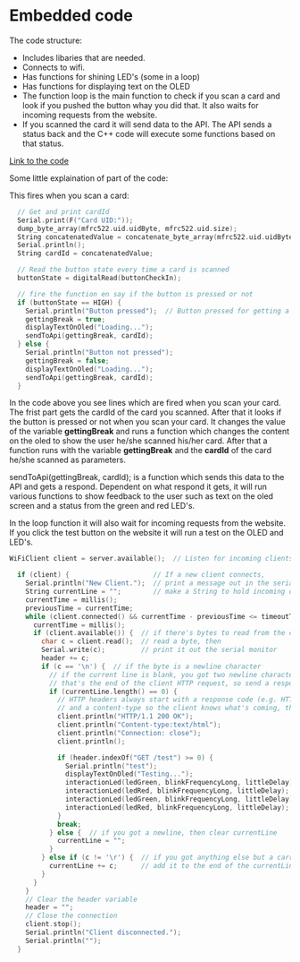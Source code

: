 # Embedded code

<!-- This is not a place to put your code, but to describe the code that you have written. You can describe the code in a general way, but also go into detail on specific parts of the code. You can also refer to the code in your repository. So just add a link to the code in your repository. -->

The code structure:

- Includes libaries that are needed.
- Connects to wifi.
- Has functions for shining LED's (some in a loop)
- Has functions for displaying text on the OLED
- The function loop is the main function to check if you scan a card and look if you pushed the button whay you did that. It also waits for incoming requests from the website.
- If you scanned the card it will send data to the API. The API sends a status back and the C++ code will execute some functions based on that status.

<a href="https://gitlab.fdmci.hva.nl/IoT/2023-2024-semester-1/individual-project/iot-molenaj20/-/blob/main/embedded/checkInOutWithCard/checkInCheckOut.ino?ref_type=heads">Link to the code</a>

Some little explaination of part of the code:

This fires when you scan a card:

```cpp
  // Get and print cardId
  Serial.print(F("Card UID:"));
  dump_byte_array(mfrc522.uid.uidByte, mfrc522.uid.size);
  String concatenatedValue = concatenate_byte_array(mfrc522.uid.uidByte, mfrc522.uid.size);
  Serial.println();
  String cardId = concatenatedValue;

  // Read the button state every time a card is scanned
  buttonState = digitalRead(buttonCheckIn);

  // fire the function en say if the button is pressed or not
  if (buttonState == HIGH) {
    Serial.println("Button pressed");  // Button pressed for getting a break
    gettingBreak = true;
    displayTextOnOled("Loading...");
    sendToApi(gettingBreak, cardId);
  } else {
    Serial.println("Button not pressed");
    gettingBreak = false;
    displayTextOnOled("Loading...");
    sendToApi(gettingBreak, cardId);
  }
```

In the code above you see lines which are fired when you scan your card. The frist part gets the cardId of the card you scanned. After that it looks if the button is pressed or not when you scan your card. It changes the value of the variable **gettingBreak** and runs a function which changes the content on the oled to show the user he/she scanned his/her card. After that a function runs with the variable **gettingBreak** and the **cardId** of the card he/she scanned as parameters.

sendToApi(gettingBreak, cardId); is a function which sends this data to the API and gets a respond.
Dependent on what respond it gets, it will run various functions to show feedback to the user such as text on the oled screen and a status from the green and red LED's.

In the loop function it will also wait for incoming requests from the website. If you click the test button on the website it will run a test on the OLED and LED's.

```cpp
WiFiClient client = server.available();  // Listen for incoming clients

  if (client) {                     // If a new client connects,
    Serial.println("New Client.");  // print a message out in the serial port
    String currentLine = "";        // make a String to hold incoming data from the client
    currentTime = millis();
    previousTime = currentTime;
    while (client.connected() && currentTime - previousTime <= timeoutTime) {  // loop while the client's connected
      currentTime = millis();
      if (client.available()) {  // if there's bytes to read from the client,
        char c = client.read();  // read a byte, then
        Serial.write(c);         // print it out the serial monitor
        header += c;
        if (c == '\n') {  // if the byte is a newline character
          // if the current line is blank, you got two newline characters in a row.
          // that's the end of the client HTTP request, so send a response:
          if (currentLine.length() == 0) {
            // HTTP headers always start with a response code (e.g. HTTP/1.1 200 OK)
            // and a content-type so the client knows what's coming, then a blank line:
            client.println("HTTP/1.1 200 OK");
            client.println("Content-type:text/html");
            client.println("Connection: close");
            client.println();

            if (header.indexOf("GET /test") >= 0) {
              Serial.println("test");
              displayTextOnOled("Testing...");
              interactionLed(ledGreen, blinkFrequencyLong, littleDelay);
              interactionLed(ledRed, blinkFrequencyLong, littleDelay);
              interactionLed(ledGreen, blinkFrequencyLong, littleDelay);
              interactionLed(ledRed, blinkFrequencyLong, littleDelay);
            }
            break;
          } else {  // if you got a newline, then clear currentLine
            currentLine = "";
          }
        } else if (c != '\r') {  // if you got anything else but a carriage return character,
          currentLine += c;      // add it to the end of the currentLine
        }
      }
    }
    // Clear the header variable
    header = "";
    // Close the connection
    client.stop();
    Serial.println("Client disconnected.");
    Serial.println("");
  }
```
